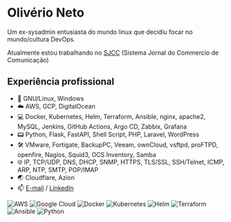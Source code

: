 # Olivério Neto

Um ex-sysadmin entusiasta do mundo linux que decidiu focar no mundo/cultura DevOps.

Atualmente estou trabalhando no <a href="https://jc.com.br">SJCC</a> (Sistema Jornal do Commercio de Comunicação)

## Experiência profissional

- 📱 GNU/Linux, Windows
- ☁️ AWS, GCP, DigitalOcean
- 💻 Docker, Kubernetes, Helm, Terraform, Ansible, nginx, apache2, MySQL, Jenkins, GitHub Actions, Argo CD, Zabbix, Grafana
- 📟 Python, Flask, FastAPI, Shell Script, PHP, Laravel, WordPress
- 🛠️ VMware, Fortigate, BackupPC, Veeam, ownCloud, vsftpd, proFTPD, openfire, Nagios, Squid3, OCS Inventory, Samba
- 🌐 IP, TCP/UDP, DNS, DHCP, SNMP, HTTPS, TLS/SSL, SSH/Telnet, ICMP, ARP, NTP, SMTP, POP/IMAP
- 🌏 Cloudflare, Azion
- 📫 <a href="mailto:contato@ojnn.com.br">E-mail</a> / <a href="https://ojnn.com.br">LinkedIn</a>

![AWS](https://img.shields.io/badge/Amazon%20AWS-%23232F3E?logo=amazon)
![Google Cloud](https://img.shields.io/badge/-Google%20Cloud%20Platform-4285F4?style=flat&logo=google%20cloud&logoColor=white)
![Docker](https://img.shields.io/static/v1?logo=Docker&logoColor=white&label=&message=Docker&color=2496ED)
![Kubernetes](https://img.shields.io/static/v1?logo=Kubernetes&logoColor=white&label=&message=Kubernetes&color=blue)
![Helm](https://img.shields.io/static/v1?logo=Helm&logoColor=white&label=&message=Helm&color=blue)
![Terraform](https://img.shields.io/badge/Terraform-515E63?style=flat-square&logo=terraform)
![Ansible](https://img.shields.io/static/v1?logo=Ansible&logoColor=white&label=&message=Ansible&color=EE0000)
![Python](https://img.shields.io/badge/Python-306998?style=flat&logo=python&logoColor=white)

